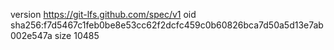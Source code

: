 version https://git-lfs.github.com/spec/v1
oid sha256:f7d5467c1feb0be8e53cc62f2dcfc459c0b60826bca7d50a5d13e7ab002e547a
size 10485
